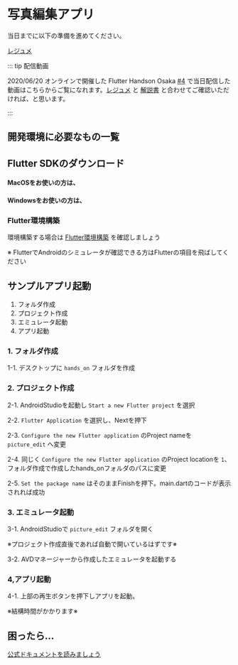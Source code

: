 # 写真編集アプリ

当日までに以下の準備を進めてください。

[レジュメ](https://github.com/YujiOnishi/flutter_picture_edit_hands_on/)

::: tip 配信動画

2020/06/20 オンラインで開催した Flutter Handson Osaka [#4](https://flutter-jp.connpass.com/event/175920/) で当日配信した動画はこちらからご覧になれます。[レジュメ](https://github.com/YujiOnishi/flutter_picture_edit_hands_on/) と [解説書](https://docs.google.com/spreadsheets/d/1cLwwOs4PRPbpie5YzTEpW32TE2soMQdiXD6O2caTT0U/edit#gid=2052184094) と合わせてご確認いただければ、と思います。

<YouTubeVideo video-id="0H4hc291t5A" />

<!--
[https://www.youtube.com/watch?v=0H4hc291t5A](https://www.youtube.com/watch?v=0H4hc291t5A)
-->
:::

## 開発環境に必要なもの一覧

<Environment />

## Flutter SDKのダウンロード

#### MacOSをお使いの方は、

<SDKInstall os="macos" version="1.17.2-stable" />

#### Windowsをお使いの方は、

<SDKInstall os="windows" version="1.17.2-stable" />

### Flutter環境構築

環境構築する場合は [Flutter環境構築](/handson/basic) を確認しましょう

※ FlutterでAndroidのシミュレータが確認できる方はFlutterの項目を飛ばしてください

## サンプルアプリ起動

1. フォルダ作成
2. プロジェクト作成
3. エミュレータ起動
4. アプリ起動

### 1. フォルダ作成

1-1. デスクトップに `hands_on` フォルダを作成

### 2. プロジェクト作成

2-1. AndroidStudioを起動し `Start a new Flutter project` を選択

2-2. `Flutter Application` を選択し、Nextを押下

2-3. `Configure the new Flutter application` のProject nameを `picture_edit` へ変更

2-4. 同じく `Configure the new Flutter application` のProject locationを `1`、フォルダ作成で作成したhands_onフォルダのパスに変更

2-5. `Set the package name` はそのままFinishを押下。main.dartのコードが表示されれば成功

### 3. エミュレータ起動

3-1. AndroidStudioで `picture_edit` フォルダを開く

※プロジェクト作成直後であれば自動で開いているはずです※

3-2. AVDマネージャーから作成したエミュレータを起動する

### 4,アプリ起動

4-1. 上部の再生ボタンを押下しアプリを起動。

※結構時間がかかります※

## 困ったら…

[公式ドキュメントを読みましょう](http://flutter.io/)
